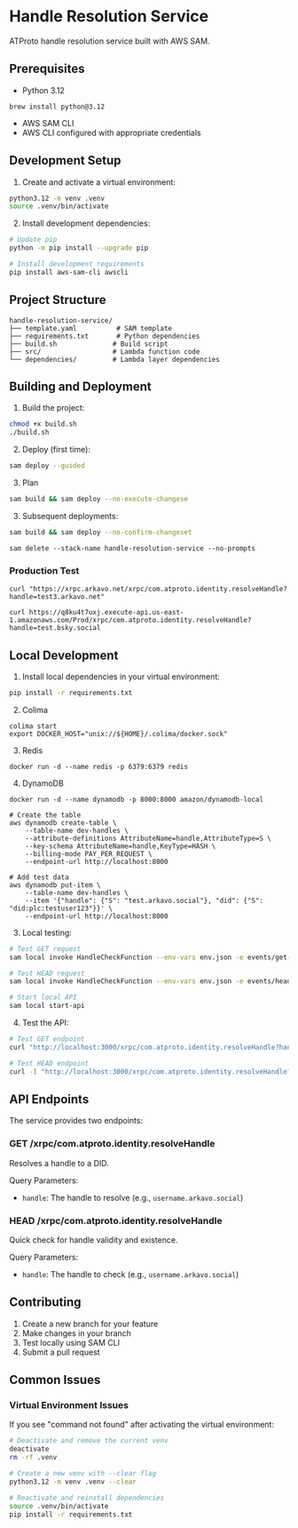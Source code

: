 # Handle Resolution Service

ATProto handle resolution service built with AWS SAM.

## Prerequisites

- Python 3.12
```shell
brew install python@3.12
```
- AWS SAM CLI
- AWS CLI configured with appropriate credentials

## Development Setup

1. Create and activate a virtual environment:
```bash
python3.12 -m venv .venv
source .venv/bin/activate
```

2. Install development dependencies:
```bash
# Update pip
python -m pip install --upgrade pip

# Install development requirements
pip install aws-sam-cli awscli
```

## Project Structure

```
handle-resolution-service/
├── template.yaml          # SAM template
├── requirements.txt       # Python dependencies
├── build.sh              # Build script
├── src/                  # Lambda function code
└── dependencies/         # Lambda layer dependencies
```

## Building and Deployment

1. Build the project:
```bash
chmod +x build.sh
./build.sh
```

2. Deploy (first time):
```bash
sam deploy --guided
```

3. Plan
```bash
sam build && sam deploy --no-execute-changese
```

3. Subsequent deployments:
```bash
sam build && sam deploy --no-confirm-changeset
```

```shell
sam delete --stack-name handle-resolution-service --no-prompts
```

### Production Test

```shell
curl "https://xrpc.arkavo.net/xrpc/com.atproto.identity.resolveHandle?handle=test3.arkavo.net"
```

```shell
curl https://q8ku4t7uxj.execute-api.us-east-1.amazonaws.com/Prod/xrpc/com.atproto.identity.resolveHandle?handle=test.bsky.social
```

## Local Development

1. Install local dependencies in your virtual environment:
```bash
pip install -r requirements.txt
```

2. Colima
```shell
colima start
export DOCKER_HOST="unix://${HOME}/.colima/docker.sock"
````

3. Redis
```shell
docker run -d --name redis -p 6379:6379 redis
```

4. DynamoDB
```shell
docker run -d --name dynamodb -p 8000:8000 amazon/dynamodb-local
```

```shell
# Create the table
aws dynamodb create-table \
    --table-name dev-handles \
    --attribute-definitions AttributeName=handle,AttributeType=S \
    --key-schema AttributeName=handle,KeyType=HASH \
    --billing-mode PAY_PER_REQUEST \
    --endpoint-url http://localhost:8000

# Add test data
aws dynamodb put-item \
    --table-name dev-handles \
    --item '{"handle": {"S": "test.arkavo.social"}, "did": {"S": "did:plc:testuser123"}}' \
    --endpoint-url http://localhost:8000
```


3. Local testing:
```bash
# Test GET request
sam local invoke HandleCheckFunction --env-vars env.json -e events/get-request.json

# Test HEAD request
sam local invoke HandleCheckFunction --env-vars env.json -e events/head-request.json

# Start local API
sam local start-api
```

4. Test the API:
```bash
# Test GET endpoint
curl "http://localhost:3000/xrpc/com.atproto.identity.resolveHandle?handle=test.arkavo.social"

# Test HEAD endpoint
curl -I "http://localhost:3000/xrpc/com.atproto.identity.resolveHandle?handle=test.arkavo.social"
```

## API Endpoints

The service provides two endpoints:

### GET /xrpc/com.atproto.identity.resolveHandle
Resolves a handle to a DID.

Query Parameters:
- `handle`: The handle to resolve (e.g., `username.arkavo.social`)

### HEAD /xrpc/com.atproto.identity.resolveHandle
Quick check for handle validity and existence.

Query Parameters:
- `handle`: The handle to check (e.g., `username.arkavo.social`)

## Contributing

1. Create a new branch for your feature
2. Make changes in your branch
3. Test locally using SAM CLI
4. Submit a pull request

## Common Issues

### Virtual Environment Issues

If you see "command not found" after activating the virtual environment:
```bash
# Deactivate and remove the current venv
deactivate
rm -rf .venv

# Create a new venv with --clear flag
python3.12 -m venv .venv --clear

# Reactivate and reinstall dependencies
source .venv/bin/activate
pip install -r requirements.txt
```